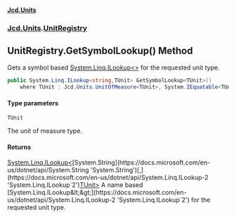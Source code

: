 #### [Jcd.Units](index.md 'index')
### [Jcd.Units](Jcd.Units.md 'Jcd.Units').[UnitRegistry](UnitRegistry.md 'Jcd.Units.UnitRegistry')

## UnitRegistry.GetSymbolLookup<TUnit>() Method

Gets a symbol based [System.Linq.ILookup&lt;&gt;](https://docs.microsoft.com/en-us/dotnet/api/System.Linq.ILookup-2 'System.Linq.ILookup`2') for the requested unit type.

```csharp
public System.Linq.ILookup<string,TUnit> GetSymbolLookup<TUnit>()
    where TUnit : Jcd.Units.UnitOfMeasure<TUnit>, System.IEquatable<TUnit>;
```
#### Type parameters

<a name='Jcd.Units.UnitRegistry.GetSymbolLookup_TUnit_().TUnit'></a>

`TUnit`

The unit of measure type.

#### Returns
[System.Linq.ILookup&lt;](https://docs.microsoft.com/en-us/dotnet/api/System.Linq.ILookup-2 'System.Linq.ILookup`2')[System.String](https://docs.microsoft.com/en-us/dotnet/api/System.String 'System.String')[,](https://docs.microsoft.com/en-us/dotnet/api/System.Linq.ILookup-2 'System.Linq.ILookup`2')[TUnit](UnitRegistry.GetSymbolLookup_TUnit_().md#Jcd.Units.UnitRegistry.GetSymbolLookup_TUnit_().TUnit 'Jcd.Units.UnitRegistry.GetSymbolLookup<TUnit>().TUnit')[&gt;](https://docs.microsoft.com/en-us/dotnet/api/System.Linq.ILookup-2 'System.Linq.ILookup`2')  
A name based [System.Linq.ILookup&lt;&gt;](https://docs.microsoft.com/en-us/dotnet/api/System.Linq.ILookup-2 'System.Linq.ILookup`2') for the requested unit type.